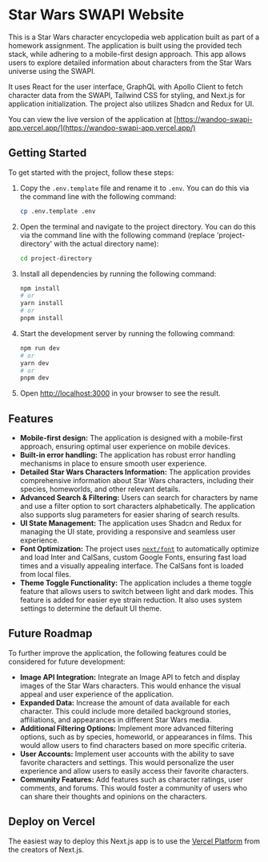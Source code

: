 # Star Wars SWAPI Website

This is a Star Wars character encyclopedia web application built as part of a homework assignment. The application is built using the provided tech stack, while adhering to a mobile-first design approach. This app allows users to explore detailed information about characters from the Star Wars universe using the SWAPI. 

It uses React for the user interface, GraphQL with Apollo Client to fetch character data from the SWAPI, Tailwind CSS for styling, and Next.js for application initialization. The project also utilizes Shadcn and Redux for UI.

You can view the live version of the application at [https://wandoo-swapi-app.vercel.app/](https://wandoo-swapi-app.vercel.app/)

## Getting Started

To get started with the project, follow these steps:

1. Copy the `.env.template` file and rename it to `.env`. You can do this via the command line with the following command:
   ```bash
   cp .env.template .env
   ```
2. Open the terminal and navigate to the project directory. You can do this via the command line with the following command (replace 'project-directory' with the actual directory name):
   ```bash
   cd project-directory
   ```
3. Install all dependencies by running the following command:

   ```bash
   npm install
   # or
   yarn install
   # or
   pnpm install
   ```

4. Start the development server by running the following command:

   ```bash
   npm run dev
   # or
   yarn dev
   # or
   pnpm dev
   ```

5. Open [http://localhost:3000](http://localhost:3000) in your browser to see the result.

## Features

- **Mobile-first design:** The application is designed with a mobile-first approach, ensuring optimal user experience on mobile devices.
- **Built-in error handling:** The application has robust error handling mechanisms in place to ensure smooth user experience.
- **Detailed Star Wars Characters Information:** The application provides comprehensive information about Star Wars characters, including their species, homeworlds, and other relevant details.
- **Advanced Search & Filtering:** Users can search for characters by name and use a filter option to sort characters alphabetically. The application also supports slug parameters for easier sharing of search results.
- **UI State Management:** The application uses Shadcn and Redux for managing the UI state, providing a responsive and seamless user experience.
- **Font Optimization:** The project uses [`next/font`](https://nextjs.org/docs/basic-features/font-optimization) to automatically optimize and load Inter and CalSans, custom Google Fonts, ensuring fast load times and a visually appealing interface. The CalSans font is loaded from local files.
- **Theme Toggle Functionality:** The application includes a theme toggle feature that allows users to switch between light and dark modes. This feature is added for easier eye strain reduction. It also uses system settings to determine the default UI theme.

## Future Roadmap

To further improve the application, the following features could be considered for future development:

- **Image API Integration:** Integrate an Image API to fetch and display images of the Star Wars characters. This would enhance the visual appeal and user experience of the application.
- **Expanded Data:** Increase the amount of data available for each character. This could include more detailed background stories, affiliations, and appearances in different Star Wars media.
- **Additional Filtering Options:** Implement more advanced filtering options, such as by species, homeworld, or appearances in films. This would allow users to find characters based on more specific criteria.
- **User Accounts:** Implement user accounts with the ability to save favorite characters and settings. This would personalize the user experience and allow users to easily access their favorite characters.
- **Community Features:** Add features such as character ratings, user comments, and forums. This would foster a community of users who can share their thoughts and opinions on the characters.

## Deploy on Vercel

The easiest way to deploy this Next.js app is to use the [Vercel Platform](https://vercel.com/new?utm_medium=default-template&filter=next.js&utm_source=create-next-app&utm_campaign=create-next-app-readme) from the creators of Next.js.